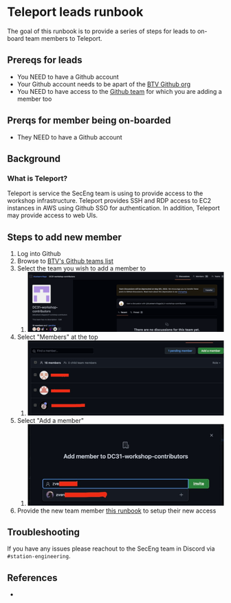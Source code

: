 # Teleport leads runbook
The goal of this runbook is to provide a series of steps for leads to on-board team members to Teleport.


## Prereqs for leads
* You NEED to have a Github account
* Your Github account needs to be apart of the [BTV Github org](https://github.com/blueteamvillage)
* You NEED to have access to the [Github team](https://github.com/orgs/blueteamvillage/teams/dc31-obsidian-sec-eng/teams) for which you are adding a member too

## Prerqs for member being on-boarded
* They NEED to have a Github account

## Background
### What is Teleport?
Teleport is service the SecEng team is using to provide access to the workshop infrastructure. Teleport provides SSH and RDP access to EC2 instances in AWS using Github SSO for authentication. In addition, Teleport may provide access to web UIs.

## Steps to add new member
1. Log into Github
1. Browse to [BTV's Github teams list](https://github.com/orgs/blueteamvillage/teams/dc31-obsidian-sec-eng/teams)
1. Select the team you wish to add a member to
    1. ![github_team](../.img/github_team.png)
1. Select "Members" at the top
    1. ![github_team_members_list](../.img/github_team_members_list.png)
1. Select "Add a member"
    1. ![github_team_add_member](../.img/github_team_add_member.png)
1. Provide the new team member [this runbook](teleport_setup_login_runbook.md) to setup their new access

## Troubleshooting
If you have any issues please reachout to the SecEng team in Discord via `#station-engineering`.

## References
* []()
